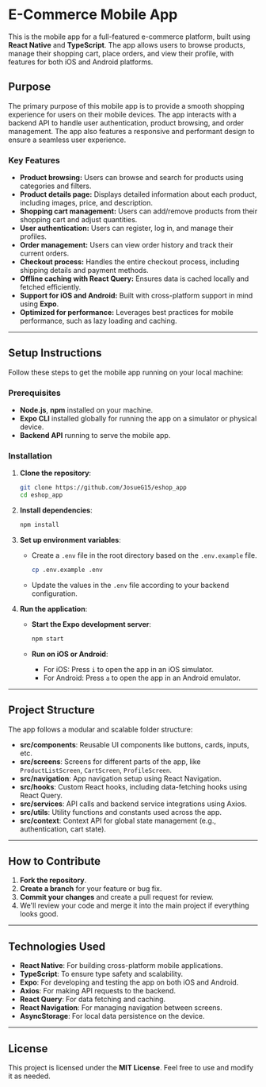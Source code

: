# E-Commerce Mobile App

This is the mobile app for a full-featured e-commerce platform, built using **React Native** and **TypeScript**. The app allows users to browse products, manage their shopping cart, place orders, and view their profile, with features for both iOS and Android platforms.

## Purpose

The primary purpose of this mobile app is to provide a smooth shopping experience for users on their mobile devices. The app interacts with a backend API to handle user authentication, product browsing, and order management. The app also features a responsive and performant design to ensure a seamless user experience.

### Key Features

- **Product browsing:** Users can browse and search for products using categories and filters.
- **Product details page:** Displays detailed information about each product, including images, price, and description.
- **Shopping cart management:** Users can add/remove products from their shopping cart and adjust quantities.
- **User authentication:** Users can register, log in, and manage their profiles.
- **Order management:** Users can view order history and track their current orders.
- **Checkout process:** Handles the entire checkout process, including shipping details and payment methods.
- **Offline caching with React Query:** Ensures data is cached locally and fetched efficiently.
- **Support for iOS and Android:** Built with cross-platform support in mind using **Expo**.
- **Optimized for performance:** Leverages best practices for mobile performance, such as lazy loading and caching.

---

## Setup Instructions

Follow these steps to get the mobile app running on your local machine:

### Prerequisites

- **Node.js**, **npm** installed on your machine.
- **Expo CLI** installed globally for running the app on a simulator or physical device.
- **Backend API** running to serve the mobile app.

### Installation

1. **Clone the repository**:

   ```bash
   git clone https://github.com/JosueG15/eshop_app
   cd eshop_app
   ```

2. **Install dependencies**:

   ```bash
   npm install
   ```

3. **Set up environment variables**:

   - Create a `.env` file in the root directory based on the `.env.example` file.

     ```bash
     cp .env.example .env
     ```

   - Update the values in the `.env` file according to your backend configuration.

4. **Run the application**:

   - **Start the Expo development server**:

     ```bash
     npm start
     ```

   - **Run on iOS or Android**:
     - For iOS: Press `i` to open the app in an iOS simulator.
     - For Android: Press `a` to open the app in an Android emulator.

---

## Project Structure

The app follows a modular and scalable folder structure:

- **src/components**: Reusable UI components like buttons, cards, inputs, etc.
- **src/screens**: Screens for different parts of the app, like `ProductListScreen`, `CartScreen`, `ProfileScreen`.
- **src/navigation**: App navigation setup using React Navigation.
- **src/hooks**: Custom React hooks, including data-fetching hooks using React Query.
- **src/services**: API calls and backend service integrations using Axios.
- **src/utils**: Utility functions and constants used across the app.
- **src/context**: Context API for global state management (e.g., authentication, cart state).

---

## How to Contribute

1. **Fork the repository**.
2. **Create a branch** for your feature or bug fix.
3. **Commit your changes** and create a pull request for review.
4. We'll review your code and merge it into the main project if everything looks good.

---

## Technologies Used

- **React Native**: For building cross-platform mobile applications.
- **TypeScript**: To ensure type safety and scalability.
- **Expo**: For developing and testing the app on both iOS and Android.
- **Axios**: For making API requests to the backend.
- **React Query**: For data fetching and caching.
- **React Navigation**: For managing navigation between screens.
- **AsyncStorage**: For local data persistence on the device.

---

## License

This project is licensed under the **MIT License**. Feel free to use and modify it as needed.

